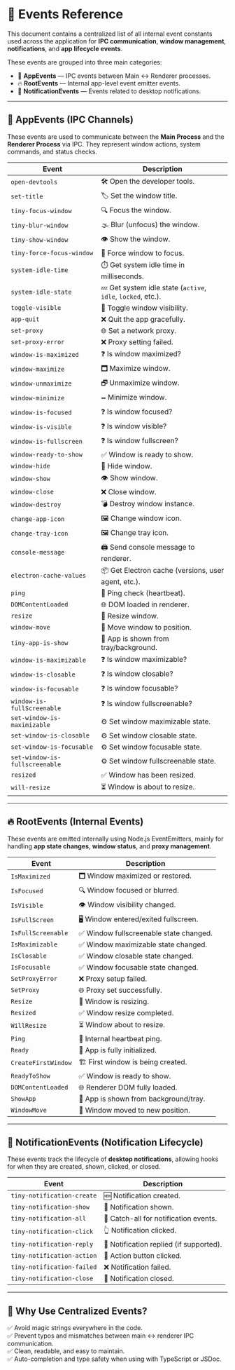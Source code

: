# 🎯 Events Reference

This document contains a centralized list of all internal event constants used across the application for **IPC communication**, **window management**, **notifications**, and **app lifecycle events**.  

These events are grouped into three main categories:

- 🚀 **AppEvents** — IPC events between Main ↔️ Renderer processes.
- 🔥 **RootEvents** — Internal app-level event emitter events.
- 🔔 **NotificationEvents** — Events related to desktop notifications.

---

## 🚀 AppEvents (IPC Channels)

These events are used to communicate between the **Main Process** and the **Renderer Process** via IPC. They represent window actions, system commands, and status checks.

| Event | Description |
| ----- | ----------- |
| `open-devtools` | 🛠️ Open the developer tools. |
| `set-title` | 🏷️ Set the window title. |
| `tiny-focus-window` | 🔍 Focus the window. |
| `tiny-blur-window` | 🌫️ Blur (unfocus) the window. |
| `tiny-show-window` | 👁️ Show the window. |
| `tiny-force-focus-window` | 💪 Force window to focus. |
| `system-idle-time` | ⏱️ Get system idle time in milliseconds. |
| `system-idle-state` | 💤 Get system idle state (`active`, `idle`, `locked`, etc.). |
| `toggle-visible` | 🔀 Toggle window visibility. |
| `app-quit` | ❌ Quit the app gracefully. |
| `set-proxy` | 🌐 Set a network proxy. |
| `set-proxy-error` | ❌ Proxy setting failed. |
| `window-is-maximized` | ❓ Is window maximized? |
| `window-maximize` | 🗖 Maximize window. |
| `window-unmaximize` | 🗗 Unmaximize window. |
| `window-minimize` | 🗕 Minimize window. |
| `window-is-focused` | ❓ Is window focused? |
| `window-is-visible` | ❓ Is window visible? |
| `window-is-fullscreen` | ❓ Is window fullscreen? |
| `window-ready-to-show` | ✅ Window is ready to show. |
| `window-hide` | 🙈 Hide window. |
| `window-show` | 👁️ Show window. |
| `window-close` | ❌ Close window. |
| `window-destroy` | 💣 Destroy window instance. |
| `change-app-icon` | 🖼️ Change window icon. |
| `change-tray-icon` | 🖼️ Change tray icon. |
| `console-message` | 🖨️ Send console message to renderer. |
| `electron-cache-values` | 📦 Get Electron cache (versions, user agent, etc.). |
| `ping` | 📶 Ping check (heartbeat). |
| `DOMContentLoaded` | 🌐 DOM loaded in renderer. |
| `resize` | 📐 Resize window. |
| `window-move` | 🧭 Move window to position. |
| `tiny-app-is-show` | 🚀 App is shown from tray/background. |
| `window-is-maximizable` | ❓ Is window maximizable? |
| `window-is-closable` | ❓ Is window closable? |
| `window-is-focusable` | ❓ Is window focusable? |
| `window-is-fullScreenable` | ❓ Is window fullscreenable? |
| `set-window-is-maximizable` | ⚙️ Set window maximizable state. |
| `set-window-is-closable` | ⚙️ Set window closable state. |
| `set-window-is-focusable` | ⚙️ Set window focusable state. |
| `set-window-is-fullscreenable` | ⚙️ Set window fullscreenable state. |
| `resized` | ✅ Window has been resized. |
| `will-resize` | ⏳ Window is about to resize. |

---

## 🔥 RootEvents (Internal Events)

These events are emitted internally using Node.js EventEmitters, mainly for handling **app state changes**, **window status**, and **proxy management**.

| Event | Description |
| ----- | ----------- |
| `IsMaximized` | 🗖 Window maximized or restored. |
| `IsFocused` | 🔍 Window focused or blurred. |
| `IsVisible` | 👁️ Window visibility changed. |
| `IsFullScreen` | 🖥️ Window entered/exited fullscreen. |
| `IsFullScreenable` | ✅ Window fullscreenable state changed. |
| `IsMaximizable` | ✅ Window maximizable state changed. |
| `IsClosable` | ✅ Window closable state changed. |
| `IsFocusable` | ✅ Window focusable state changed. |
| `SetProxyError` | ❌ Proxy setup failed. |
| `SetProxy` | 🌐 Proxy set successfully. |
| `Resize` | 📐 Window is resizing. |
| `Resized` | ✅ Window resize completed. |
| `WillResize` | ⏳ Window about to resize. |
| `Ping` | 📶 Internal heartbeat ping. |
| `Ready` | 🚀 App is fully initialized. |
| `CreateFirstWindow` | 🏗️ First window is being created. |
| `ReadyToShow` | ✅ Window is ready to show. |
| `DOMContentLoaded` | 🌐 Renderer DOM fully loaded. |
| `ShowApp` | 🚀 App is shown from background/tray. |
| `WindowMove` | 🧭 Window moved to new position. |

---

## 🔔 NotificationEvents (Notification Lifecycle)

These events track the lifecycle of **desktop notifications**, allowing hooks for when they are created, shown, clicked, or closed.

| Event | Description |
| ----- | ----------- |
| `tiny-notification-create` | 🆕 Notification created. |
| `tiny-notification-show` | 👀 Notification shown. |
| `tiny-notification-all` | 🔔 Catch-all for notification events. |
| `tiny-notification-click` | 👆 Notification clicked. |
| `tiny-notification-reply` | 💬 Notification replied (if supported). |
| `tiny-notification-action` | 🎯 Action button clicked. |
| `tiny-notification-failed` | ❌ Notification failed. |
| `tiny-notification-close` | 🛑 Notification closed. |

---

## 🧠 Why Use Centralized Events?

✅ Avoid magic strings everywhere in the code.  
✅ Prevent typos and mismatches between main ↔️ renderer IPC communication.  
✅ Clean, readable, and easy to maintain.  
✅ Auto-completion and type safety when using with TypeScript or JSDoc.
